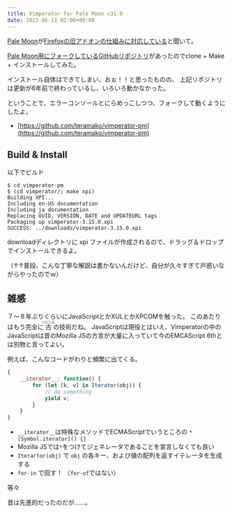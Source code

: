 ```yaml
---
title: Vimperator for Pale Moon v31.0
date: 2022-06-11 02:00+09:00
---
```


[Pale Moon][PaleMoon]が[Firefoxの旧アドオンの仕組みに対応している][impress]と聞いて。

[Pale Moon用にフォークしているGitHubリポジトリ][vimperator-pm]があったのでclone + Make + インストールしてみた。

インストール自体はできてしまい、おぉ！！と思ったものの、
上記リポジトリは更新が6年前で終わっているし、いろいろ動かなかった。

ということで、エラーコンソールとにらめっこしつつ、フォークして動くようにしたよ。

- [https://github.com/teramako/vimperator-pm](https://github.com/teramako/vimperator-pm)

## Build & Install
以下でビルド
```console
$ cd vimperator-pm
$ (cd vimperator/; make xpi)
Building XPI...
Including en-US documentation
Including ja documentation
Replacing UUID, VERSION, DATE and UPDATEURL tags
Packaging up vimperator-3.15.0.xpi
SUCCESS: ../downloads/vimperator-3.15.0.xpi

```
downloadディレクトリに xpi ファイルが作成されるので、ドラッグ＆ドロップでインストールできるよ。

（↑↑普段、こんな丁寧な解説は書かないんだけど、自分が久々すぎて戸惑いながらやったのでｗ）


## 雑感
７～８年ぶりくらいにJavaScriptとかXULとかXPCOMを触った。
このあたりはもう完全に<ruby>古<rt>いにしえ</rt></ruby>の技術だね。
JavaScriptは現役とはいえ、Vimperatorの中のJavaScriptは昔のMozilla JSの方言が大量に入っていて今のEMCAScript 6thとは別物と言ってよい。

例えば、こんなコードがわりと頻繁に出てくる。
```javascript
{
    __iterator__: function() {
        for (let [k, v] in Iterator(obj)) {
            // do something
            yield v;
        }
    }
}
```

- `__iterator__`は特殊なメソッドでECMAScriptでいうところの `*[Symbol.iterator]() {}`
- Mozilla JSでは`*`をつけてジェネレータであることを宣言しなくても良い
- `Iterartor(obj)` で `obj` の各キー、および値の配列を返すイテレータを生成する 
- `for-in` で回す！ （`for-of`ではない）

等々

昔は先進的だったのだが……。


[PaleMoon]: https://www.palemoon.org/
[vimperator-pm]: https://github.com/casial/vimperator-pm
[impress]: https://forest.watch.impress.co.jp/docs/news/1409899.html "Firefox派生ブラウザー「Pale Moon」がレガシーアドオンのサポートを復活！ v31.0.0が公開 - 窓の杜"

